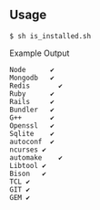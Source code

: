 ## Usage

    $ sh is_installed.sh

Example Output

    Node      ✔ 
    Mongodb   ✔ 
    Redis    	✔ 
    Ruby      ✔ 
    Rails     ✔ 
    Bundler   ✔ 
    G++       ✔ 
    Openssl   ✔ 
    Sqlite    ✔ 
    autoconf  ✔ 
    ncurses	✔ 
    automake	✔ 
    Libtool	✔ 
    Bison	✔ 
    TCL	✔ 
    GIT	✔ 
    GEM	✔ 


